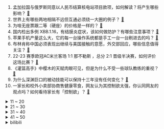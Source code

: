1. 孟加拉国与俄罗斯同意以人民币结算核电站项目款项，如何解读？将产生哪些影响？ [:link:](https://www.zhihu.com/question/596282624)
2. 世界上有哪些两地相隔不远但互通必须绕一大圈的例子？ [:link:](https://www.zhihu.com/question/52720568)
3. 为啥无座票跟二等（硬座）的价格是一样的？ [:link:](https://www.zhihu.com/question/595611110)
4. 国内检出多例 XBB.1.16，有结膜炎症状，该如何做防护？有哪些注意事项？ [:link:](https://www.zhihu.com/question/596276079)
5. 苹果手机产量这么大，它的每一台操作系统都是手工一台一台刷进去的吗？ [:link:](https://www.zhihu.com/question/595955808)
6. 布林肯称中国必须表现出继续与美国接触的意愿，外交部回应，哪些信息值得关注？ [:link:](https://www.zhihu.com/question/596324581)
7. 22-23 赛季欧冠AC米兰客场 1:1 那不勒斯 ，总分 2:1 晋级半决赛，如何评价这场比赛？ [:link:](https://www.zhihu.com/question/596426138)
8. 《灌篮高手》中樱木的天赋肉眼可见，但是为什么不受一些球队教练的重视？ [:link:](https://www.zhihu.com/question/496805335)
9. 为什么深渊巨口的被动技能可以保持十三年没有任何变化？ [:link:](https://www.zhihu.com/question/596094541)
10. 一家长和校外小卖部协商售健康零食，网友认为其控制欲太强，你认同网友的观点吗？如何看待家长有「控制欲」？ [:link:](https://www.zhihu.com/question/596083771)
<details>
<summary>11 ~ 20</summary>

11. 有什么办法使60%的稀硫酸浓缩为96%-98%的浓硫酸? [:link:](https://www.zhihu.com/question/573473450)
12. 如何看待「发疯」正成为年轻人的社交策略？「胡说八道」可以有多爽？ [:link:](https://www.zhihu.com/question/596140536)
13. 欧洲央行行长称「越来越多国家倾向于增持人民币，对美元欧元的依赖下降」，如何解读？美元地位还将持续多久？ [:link:](https://www.zhihu.com/question/596319794)
14. 如何看待4月18日发布的小米13Ultra影像手机？有什么亮点和槽点？ [:link:](https://www.zhihu.com/question/596342093)
15. 青岛海事局发布航行警告，18 日 9 时至 12 时，黄海部分海域进行重大军事活动，哪些信息值得关注？ [:link:](https://www.zhihu.com/question/596245400)
16. 美防部高官抱怨中方不接电话，竟称「他们想用沉默吓跑美军」，如何看待其言论？ [:link:](https://www.zhihu.com/question/596366484)
17. 白宫指责巴西在乌克兰问题上「鹦鹉般模仿俄中」，外交部回应「美方应顺应潮流」，如何看待此事？ [:link:](https://www.zhihu.com/question/596322253)
18. 有专家建议固定法定假期取消调休，如果五一放一天不调休，你能接受吗？ [:link:](https://www.zhihu.com/question/596239857)
19. 深圳一网友被质疑有房、炫富还能申请到公租房，官方回应「申请公租房不限制家庭收入」，哪些信息值得关注？ [:link:](https://www.zhihu.com/question/595986067)
20. 印度人口有望成为全球第一，报告称印度文盲规模居全球首位，印度教育普及情况如何？种姓观念都有哪些影响？ [:link:](https://www.zhihu.com/question/595640013)
</details>
<details>
<summary>21 ~ 30</summary>

21. 《愚公移山》中为什么愚公就认为他的子孙会按照他的意志一直移山？ [:link:](https://www.zhihu.com/question/375947732)
22. 如何向孩子科普「人类和动物都学到了哪些本领，应用在了生活中」？ [:link:](https://www.zhihu.com/question/594677432)
23. 《战锤40k》最惨的原体是谁? [:link:](https://www.zhihu.com/question/592312254)
24. 如何让自己的生活更快乐？ [:link:](https://www.zhihu.com/question/595821470)
25. 如何评价马伊琍、白宇、李婷婷主演的家庭电视剧《龙城》？ [:link:](https://www.zhihu.com/question/594701284)
26. 猫为什么非要跟你挤在一起睡？ [:link:](https://www.zhihu.com/question/595066007)
27. 为什么被诈骗的大多是“穷人”？ [:link:](https://www.zhihu.com/question/595662005)
28. 斯坦福大学 Alpaca 模型训练成本低，性能比肩 GPT-3.5，这是否能为大模型的研究提供新思路？ [:link:](https://www.zhihu.com/question/590934914)
29. 有没有一首一直一直很喜欢的歌呢？ [:link:](https://www.zhihu.com/question/595951235)
30. 30 岁还不会游泳，现在学来得及吗？自学会不会有危险？请私教会不会遭遇「私教刺客」呢？ [:link:](https://www.zhihu.com/question/594886282)
</details>
<details>
<summary>31 ~ 40</summary>

31. 为什么有些人稍微努力一点就成功了，有些人努力的一辈子都没成功，成功到底来源于什么? [:link:](https://www.zhihu.com/question/596398484)
32. 在家里养猫的会觉得剥夺了猫咪的自由吗？ [:link:](https://www.zhihu.com/question/594518220)
33. 为什么台湾与大陆关于线性代数中「行」与「列」的定义截然不同？ [:link:](https://www.zhihu.com/question/32199138)
34. 如何评价当下市场上的混动汽车？ [:link:](https://www.zhihu.com/question/596153583)
35. 为什么跑步的时候会喉咙疼？这有没有什么方法缓解呢？ [:link:](https://www.zhihu.com/question/593611036)
36. 人真的需要运动吗？健康跟运动有关系吗？ [:link:](https://www.zhihu.com/question/594695860)
37. 睡眠与打坐哪个更有助于恢复精力体能？ [:link:](https://www.zhihu.com/question/591031355)
38. 在《雍正王朝》中，雍正的母亲乌雅氏为何处处与雍正作对？ [:link:](https://www.zhihu.com/question/500685446)
39. 减肥成功后，为什么感觉「脸垮了」？ [:link:](https://www.zhihu.com/question/595118893)
40. 苏丹快速支援部队宣布同意临时停火 24 小时，目前当地局势如何？停火将带来哪些影响？ [:link:](https://www.zhihu.com/question/596325727)
</details>
<details>
<summary>41 ~ 50</summary>

41. 共有产权房交易门槛较高，会对房子升值空间有多大影响？年轻人首套房可以考虑买共有产权房吗？ [:link:](https://www.zhihu.com/question/596163587)
42. 为什么周杰伦《你好吗》的弦乐不是实录而是 MIDI 制作的？ [:link:](https://www.zhihu.com/question/564655502)
43. 共有产权房能否成为解决刚需购房的「强心针」？这种模式有何利弊？是否会成为未来房地产市场的一种趋势？ [:link:](https://www.zhihu.com/question/596162834)
44. 苹果加入存款争夺战，苹果版余额宝 Apple Card 储蓄账户上线，年利率 4.15%，将有何影响？ [:link:](https://www.zhihu.com/question/596245129)
45. 4 月 17 日波士顿马拉松基普乔格跑崩，如何点评他在赛场的表现？ [:link:](https://www.zhihu.com/question/596254609)
46. 到社会结婚年龄还不结婚，你会选择相亲还是继续等待？ [:link:](https://www.zhihu.com/question/595468432)
47. 其它星球上有哪些奇怪的天气现象？ [:link:](https://www.zhihu.com/question/595585741)
48. 一季度全国居民人均可支配收入 10870 元，实际增长3.8%，中位数 8895 元，透露出哪些信息？ [:link:](https://www.zhihu.com/question/596253653)
49. 如何评价钉钉新发布的斜杠「/」，具备自动写文案、画海报等 AI 能力，这将给你的日常工作带来哪些改变？ [:link:](https://www.zhihu.com/question/596267241)
50. 那些平时上课不听讲，平时作业完全靠抄的大学生，他们有没有想过期末考试不及格的问题？ [:link:](https://www.zhihu.com/question/594029547)
</details><details>
<summary>bilibili</summary>

1. [原神HoYoFair动画短片] 誓使的万神殿：赛诺vs阿努比斯和埃及诸神！ [:link:](//www.bilibili.com/video/BV1aP411S7a2)
2. 零经费 自拍《三体2：黑暗森林》（自制动画）第01集 [:link:](//www.bilibili.com/video/BV1ss4y127gi)
3. 变 形 金 刚 忍 界 大 战 [:link:](//www.bilibili.com/video/BV1zk4y1e7YD)
4. 河南许昌又一个宝藏城市！他们竟有一个品牌让商家们纷纷看齐！ [:link:](//www.bilibili.com/video/BV14k4y1a7ih)
5. 【乱飙】告诉老漠，我想吃鹅了 [:link:](//www.bilibili.com/video/BV1uM4y1y7UP)
6. 【TF家族】2023年TF家族《登陆计划》系列演唱会——蝴蝶效应【演唱会全程回顾】（上半场） [:link:](//www.bilibili.com/video/BV16M4y1y7Sp)
7. 《原神》寻味之旅——「璃月食集」第四期 [:link:](//www.bilibili.com/video/BV1Uo4y1L7ef)
8. 用十多斤白银，打造了一个完整的苗族头饰 [:link:](//www.bilibili.com/video/BV16c411n75c)
9. 丢人丢外地去了 [:link:](//www.bilibili.com/video/BV1gT411p7ep)
10. 重铸四月番荣光！我辈义不容辞！2023年四月番开播吐槽 [:link:](//www.bilibili.com/video/BV1og4y1T7VR)
<details>
<summary>11 ~ 20</summary>

11. 来到南京吃美食！小傲吃的眼发直！ [:link:](//www.bilibili.com/video/BV1qL411e73s)
12. AI 一眼就看透了我的本质 [:link:](//www.bilibili.com/video/BV1DP411U7kS)
13. 偶像 翻唱(アイドル) [:link:](//www.bilibili.com/video/BV1QX4y1z7TM)
14. ICU人情冷暖：当你重病以后！ [:link:](//www.bilibili.com/video/BV1om4y117P8)
15. 我和12个国家的陌生人，完成了名为和平的画 [:link:](//www.bilibili.com/video/BV1FP411S7TS)
16. 修女半夜逛酒吧？突破自身局限才能获得新生！ [:link:](//www.bilibili.com/video/BV1LP411S73t)
17. 挑战150秒一个引体向上（原声版） [:link:](//www.bilibili.com/video/BV1GM411L7vM)
18. 【原神HoYoFair】先驱：将军幕 [:link:](//www.bilibili.com/video/BV14M411L78A)
19. 成全你，我的最强恋爱脑 [:link:](//www.bilibili.com/video/BV1bh4y1W7nK)
20. 《明日方舟》EP -Endospore [:link:](//www.bilibili.com/video/BV1yT411H79u)
</details>
<details>
<summary>21 ~ 30</summary>

21. B站到底应该如何逆天改命？做了四年UP主的一些感想。 [:link:](//www.bilibili.com/video/BV1XN411w7ro)
22. 放眼望去，全是瑕疵！吐槽《长空之王》【鉴定军事热门军事43.5】 [:link:](//www.bilibili.com/video/BV1uh411E7uF)
23. 多大的人了必须分开睡 [:link:](//www.bilibili.com/video/BV1ig4y1T7CJ)
24. 辣椒致死量！千万别在陕西吃辣子，一天3顿我怕你上瘾… [:link:](//www.bilibili.com/video/BV1pc411H7Wk)
25. 【STN快报第七季12】被骗了，我打了一天COD，结果发现是育碧的游戏 [:link:](//www.bilibili.com/video/BV1Hk4y1a7LW)
26. 快快快！ [:link:](//www.bilibili.com/video/BV1U54y1F7Sc)
27. 老兵烧烤，体育生沉淀，塔克拉玛干到底有多干，百登夜行都是什么梗？【断网补全计划1】 [:link:](//www.bilibili.com/video/BV1bs4y1P7RR)
28. 《崩坏：星穹铁道》星穹研习会01期——「走出家园」 [:link:](//www.bilibili.com/video/BV1as4y127qn)
29. 【AI绘画】Stable Diffusion整合包v4发布！全新加速 解压即用 防爆显存 三分钟入门AI绘画 ☆可更新 ☆训练 ☆汉化 [:link:](//www.bilibili.com/video/BV1iM4y1y7oA)
30. 叔叔阿姨们好啊 以后请多多关照啦~ [:link:](//www.bilibili.com/video/BV19a4y1A7bu)
</details>
<details>
<summary>31 ~ 40</summary>

31. 我花了30000多个小时，3年7个多月，记录了77种花绽放瞬间，距离我百花绽放又进一大步。 [:link:](//www.bilibili.com/video/BV1q54y1F7YZ)
32. 【原神】魈同人角色PV——⌈望舒逸话⌋ [:link:](//www.bilibili.com/video/BV1Nm4y1U7n5)
33. 一百年前的剩饭是什么味道？我真不想知道! [:link:](//www.bilibili.com/video/BV1dT411H7Tm)
34. BLACKPINK科切拉2023舞台合集完整版 [:link:](//www.bilibili.com/video/BV1MT411p7mG)
35. 极限烧脑！谁在说谎？八位路人中谁是真的电竞选手？ [:link:](//www.bilibili.com/video/BV1Kh411E7MB)
36. 开摆咯~ [:link:](//www.bilibili.com/video/BV1XP411U7SK)
37. 这是一道成本只需要4块的拌饭？ [:link:](//www.bilibili.com/video/BV1Jc411n7qj)
38. “当各省风景都有了BGM” [:link:](//www.bilibili.com/video/BV1pc411n7yp)
39. 福州为何突然一秒天黑…原因竟是！且听地理原因分析 [:link:](//www.bilibili.com/video/BV19V4y1Z7h1)
40. 我竟然真的采访到了《猫和老鼠》的画师！他还看了我的视频？！ [:link:](//www.bilibili.com/video/BV1Jo4y187Uh)
</details>
<details>
<summary>41 ~ 50</summary>

41. 好爱算命 韩国人在奋斗和摆烂间选择了“玄学” [:link:](//www.bilibili.com/video/BV1UV4y1Z7Hg)
42. 这也太不合理了吧 [:link:](//www.bilibili.com/video/BV1TV4y1f7S8)
43. 她是中国第一女警，3枪击毙歹徒，救出28名孩子 [:link:](//www.bilibili.com/video/BV13P411S7nP)
44. 都什么年代，谁还邂逅传统小川？！！ [:link:](//www.bilibili.com/video/BV1vh411u7wH)
45. 3元水 VS 100元水 [:link:](//www.bilibili.com/video/BV1Fo4y1j7o2)
46. 《B站最快的UP主》 [:link:](//www.bilibili.com/video/BV1Ev4y1n78h)
47. “这是最后的奥德彪绝唱” [:link:](//www.bilibili.com/video/BV1Vs4y1N7Js)
48. 隐藏在印度街头的人间兵器 [:link:](//www.bilibili.com/video/BV14M411L7vT)
49. 当我把《反方向的钟》旋律倒过来写成一首新歌《正方向的钟》，中国风拉满！ [:link:](//www.bilibili.com/video/BV1Ph411u7WA)
50. 被导演放弃的故事，疯狂动物城另类版本，很致郁！ [:link:](//www.bilibili.com/video/BV1MV4y1f7qN)
</details>
<details>
<summary>51 ~ 60</summary>

51. 冠军女教练教你如何打出拳的穿透力 [:link:](//www.bilibili.com/video/BV1Ko4y1h7Pm)
52. 农村白事上的《老鼠娶亲》又诡异又喜庆 [:link:](//www.bilibili.com/video/BV1rh4y1W7wj)
53. 不停更声明，B站加油 [:link:](//www.bilibili.com/video/BV15v4y1n7im)
54. 低价买车到高价陷阱，揭秘低价二手车交易骗局！ [:link:](//www.bilibili.com/video/BV1nc411H7DN)
55. 【原神HoYoFair】The Diagnosis (Genshin Impact Fan Musical) [:link:](//www.bilibili.com/video/BV1LM411L79o)
56. YOASOBI アイドル(Idol) Official Music Video [:link:](//www.bilibili.com/video/BV17h411u7sb)
57. 女朋友哄我 （ VS ） 我哄女朋友 [:link:](//www.bilibili.com/video/BV1mT411W7Q9)
58. 刘关张偷玉米事件正版大结局曝光，皇叔亲自售后 [:link:](//www.bilibili.com/video/BV1So4y187fz)
59. 骑行两年多，我变成了涵洞仙人和野炊大师，骑行只是生活无关诗与远方！ [:link:](//www.bilibili.com/video/BV1Cs4y1P7RW)
60. 卡尔：“他们的技能，我都有！”【献给LOL和王者玩家的DOTA2教学】 [:link:](//www.bilibili.com/video/BV1U24y1F7wD)
</details>
<details>
<summary>61 ~ 70</summary>

61. 模仿一下不同国家剧中人如何吃饭？该说不说，国产剧真的有真实住了吧？ [:link:](//www.bilibili.com/video/BV1wo4y1j7uZ)
62. 孔 明 走 单 骑 [:link:](//www.bilibili.com/video/BV1do4y1872k)
63. 反猫德联盟重创猫德学院 [:link:](//www.bilibili.com/video/BV1FT411p79F)
64. 数据实测：lol还有多少人在玩？一区和郊区人数竟相差30倍？！ [:link:](//www.bilibili.com/video/BV1os4y1P7Vv)
65. 吃我喵喵拳 [:link:](//www.bilibili.com/video/BV14s4y127Vt)
66. 【真人CF】武侠剧都不敢这么拍！机枪少女大战生化终结者！ [:link:](//www.bilibili.com/video/BV1no4y1E71p)
67. 虽然有点坎坷，但问题总算是解决了！ [:link:](//www.bilibili.com/video/BV1Xg4y1T7w4)
68. 一个世纪的汉字突围史 [:link:](//www.bilibili.com/video/BV1DL411f7Jc)
69. 生活里一些奇怪的强迫症 [:link:](//www.bilibili.com/video/BV1pa4y1N7p7)
70. 去泼水节装备不能太好，会被人当BOSS打！ [:link:](//www.bilibili.com/video/BV1io4y187Yj)
</details>
<details>
<summary>71 ~ 80</summary>

71. 柯哀亲了！这算个屁！那就来聊聊我心中的柯哀是怎么样的吧！ [:link:](//www.bilibili.com/video/BV1bg4y1T7um)
72. 当势利亲戚知道你开了间饭馆 [:link:](//www.bilibili.com/video/BV1224y1F7Ly)
73. 关羽终极马抖术 新赛季轮盘增强 [:link:](//www.bilibili.com/video/BV1Yk4y1e74x)
74. 内存暗战：被国外巨头垄断卖高价的内存，为何一夜暴跌？ [:link:](//www.bilibili.com/video/BV1ga4y1K7ci)
75. 这是一场来自1915年男团的小小震撼【解说全覆盖33期】 [:link:](//www.bilibili.com/video/BV1As4y1N7ZW)
76. 工薪家庭如何回本留学！ [:link:](//www.bilibili.com/video/BV1jh411M7xD)
77. 居民楼里贼火爆的螺蛳粉！8元一盆再加黄金炸蛋也太爽了吧~ [:link:](//www.bilibili.com/video/BV1Eh411u76U)
78. ❤不是因为鸡寞才想你❤ [:link:](//www.bilibili.com/video/BV1SP411U76S)
79. 哪有人打电话不戴头盔的！【莽村日记2】 [:link:](//www.bilibili.com/video/BV1Uo4y1L79u)
80. 那个男人～回来啦！ [:link:](//www.bilibili.com/video/BV1mc411p7F3)
</details>
<details>
<summary>81 ~ 90</summary>

81. 很久没拍变装了，拍一个吧 [:link:](//www.bilibili.com/video/BV1So4y1L7wB)
82. 今天是坂本龙一大师的《圣诞快乐 劳伦斯先生》，大家好好听 [:link:](//www.bilibili.com/video/BV1ym4y117u4)
83. 大爷：强的不是我，而是我的八十岁！ [:link:](//www.bilibili.com/video/BV1T24y1c7Cw)
84. 成神之日！从零挑战通关明日之后！#5 [:link:](//www.bilibili.com/video/BV1QX4y1z7Kz)
85. 家里唯一会做饭的人出远门是什么体验 [:link:](//www.bilibili.com/video/BV1g24y1c7pj)
86. 半口气看完火影忍者疾风传 [:link:](//www.bilibili.com/video/BV1xs4y127xR)
87. 这到底是做菜还是魔法？看到最后我直接人傻了！ [:link:](//www.bilibili.com/video/BV16L411f7rW)
88. 《鸣潮》共鸣测试PV短片 | 循光 [:link:](//www.bilibili.com/video/BV1ML411m7p2)
89. 我杨戬玩的就是极限！ [:link:](//www.bilibili.com/video/BV1HL411e7eu)
90. 再见了儿子，爸爸妈妈去香港受苦了呜呜呜 [:link:](//www.bilibili.com/video/BV1AL411v79p)
</details>
<details>
<summary>91 ~ 100</summary>

91. 假如群聊实体化！ [:link:](//www.bilibili.com/video/BV1eh411u78J)
92. 【崩坏学园2】新生篇完结曲——「起始之终」/ やなぎなぎ [:link:](//www.bilibili.com/video/BV1fT411W7V4)
93. 又疯了一个官方🔥难他天 [:link:](//www.bilibili.com/video/BV1RT411H7fX)
94. 网络上的身材 vs 现实中的身材 [:link:](//www.bilibili.com/video/BV1Ns4y1N7y5)
95. 呵呵，我就知道我粉丝没一个好东西 [:link:](//www.bilibili.com/video/BV1TX4y1679t)
96. 吃饭不排队景点不挤人才是我想要的 [:link:](//www.bilibili.com/video/BV1RX4y1z7c1)
97. 夜里撞鬼！唐僧被欺泪流满面，悟空如何为师挽尊？ [:link:](//www.bilibili.com/video/BV1NM4y1y7TS)
98. 【苏星河】史上最离谱的平板，以及它最离谱的用法 [:link:](//www.bilibili.com/video/BV1Hc411n7Xz)
99. 球2前33分钟究竟埋藏了多少细节？《流浪地球2》全片解析02 [:link:](//www.bilibili.com/video/BV1Ls4y1A79e)
100. 郭麒麟穿越三国，助董卓寻觅好大儿？【三国志・战棋版】 [:link:](//www.bilibili.com/video/BV1Ah4y1s7kX)
</details></details>